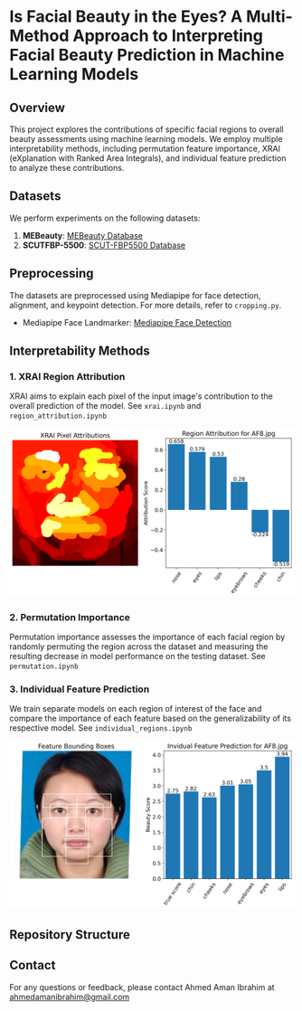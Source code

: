 # Is Facial Beauty in the Eyes? A Multi-Method Approach to Interpreting Facial Beauty Prediction in Machine Learning Models

## Overview
This project explores the contributions of specific facial regions to overall beauty assessments using machine learning models. We employ multiple interpretability methods, including permutation feature importance, XRAI (eXplanation with Ranked Area Integrals), and individual feature prediction to analyze these contributions.

## Datasets
We perform experiments on the following datasets:
1. **MEBeauty**: [MEBeauty Database](https://github.com/fbplab/MEBeauty-database)
2. **SCUTFBP-5500**: [SCUT-FBP5500 Database](https://github.com/HCIILAB/SCUT-FBP5500-Database-Release)

## Preprocessing
The datasets are preprocessed using Mediapipe for face detection, alignment, and keypoint detection. For more details, refer to `cropping.py`.

- Mediapipe Face Landmarker: [Mediapipe Face Detection](https://ai.google.dev/edge/mediapipe/solutions/vision/face_landmarker)

## Interpretability Methods

### 1. XRAI Region Attribution
XRAI aims to explain each pixel of the input image's contribution to the overall prediction of the model. See `xrai.ipynb` and `region_attribution.ipynb`

![XRAI Region Attribution](plots/xrai.png)

### 2. Permutation Importance
Permutation importance assesses the importance of each facial region by randomly permuting the region across the dataset and measuring the resulting decrease in model performance on the testing dataset. See `permutation.ipynb`

### 3. Individual Feature Prediction
We train separate models on each region of interest of the face and compare the importance of each feature based on the generalizability of its respective model. See `individual_regions.ipynb`

![Individual Feature Prediction](plots/individual_predictions.png)

## Repository Structure

## Contact
For any questions or feedback, please contact Ahmed Aman Ibrahim at ahmedamanibrahim@gmail.com